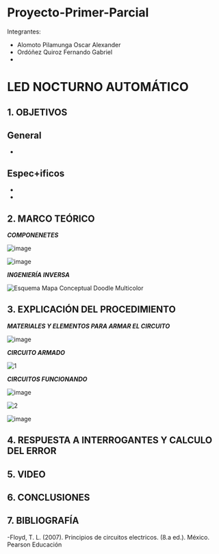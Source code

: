 # Proyecto-Primer-Parcial
Integrantes:
- Alomoto Pilamunga Oscar Alexander
- Ordóñez Quiroz Fernando Gabriel
- 

# LED NOCTURNO AUTOMÁTICO

## 1. OBJETIVOS
## General
- 
## Espec+ificos
- 
-


## 2. MARCO TEÓRICO

***COMPONENETES***

![image](https://user-images.githubusercontent.com/104925648/204429031-61807b92-9371-434d-a160-59de2d740bd8.png)

![image](https://user-images.githubusercontent.com/104925648/204429089-e5b9f609-6f53-4935-9f86-b957d73d1aae.png)

***INGENIERÍA INVERSA***

![Esquema Mapa Conceptual Doodle Multicolor](https://user-images.githubusercontent.com/116774906/204401919-aa56e4f7-b145-453e-b05d-bdcaa7369a73.png)

## 3. EXPLICACIÓN DEL PROCEDIMIENTO

***MATERIALES Y ELEMENTOS PARA ARMAR EL CIRCUITO***

![image](https://user-images.githubusercontent.com/116774906/204430402-bb3549eb-430a-4152-a012-f40489779bf7.png)

***CIRCUITO ARMADO***

![1](https://user-images.githubusercontent.com/116774906/204430595-409db7cb-1f56-4237-b607-164a1ecac663.jpg)

***CIRCUITOS FUNCIONANDO***

![image](https://user-images.githubusercontent.com/116774906/204430678-84241f4a-7080-4fd4-a710-185aaccda210.png)

![2](https://user-images.githubusercontent.com/116774906/204430771-14bd40a5-d22a-4d09-ab5d-f7f656626db5.jpg)

![image](https://user-images.githubusercontent.com/116774906/204430795-54c31c0e-dd7a-44ec-98b7-1b5f25c4f97f.png)

## 4. RESPUESTA A INTERROGANTES Y CALCULO DEL ERROR

## 5. VIDEO

## 6. CONCLUSIONES

## 7. BIBLIOGRAFÍA

-Floyd, T. L. (2007). Principios de circuitos electricos. (8.a ed.). México. Pearson Educación
